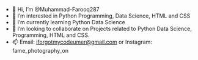 - 👋 Hi, I’m @Muhammad-Farooq287
- 👀 I’m interested in Python Programming, Data Science, HTML and CSS
- 🌱 I’m currently learning Python Data Science
- 💞️ I’m looking to collaborate on Projects related to Python Data Science, Programming, HTML and CSS.
- 📫 Email: iforgotmycodeumer@gmail.com or Instagram: fame_photography_on

<!---
Muhammad-Farooq287/Muhammad-Farooq287 is a ✨ special ✨ repository because its `README.md` (this file) appears on your GitHub profile.
You can click the Preview link to take a look at your changes.
--->
